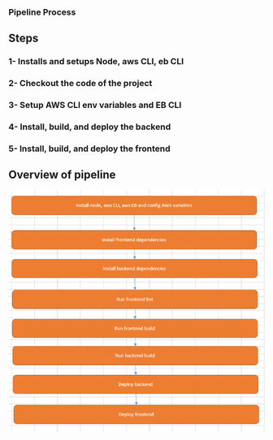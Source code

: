 ### Pipeline Process
## Steps
### 1- Installs and setups Node, aws CLI, eb CLI
### 2- Checkout the code of the project
### 3- Setup AWS CLI env variables and EB CLI
### 4- Install, build, and deploy the backend
### 5- Install, build, and deploy the frontend

## Overview of pipeline

![pipeline-process](docs/peplines_diagram.png)